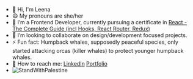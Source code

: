 

<!-- **leenasalman/leenasalman** is a ✨ _special_ ✨ repository because its `README.md` (this file) appears on your GitHub profile. -->

- 👋 Hi, I'm Leena 
- 😄 My pronouns are she/her
- 🔭 I’m a Frontend Developer, currently pursuing a certificate in [React - The Complete Guide (incl Hooks, React Router, Redux)](https://www.udemy.com/course/react-the-complete-guide-incl-redux/)
- 👯 I’m looking to collaborate on design/development focused projects.
- ⚡ Fun fact: Humpback whales, supposedly peaceful species, only started attacking orcas (killer whales) to protect younger humpback whales.
- 💬 How to reach me: [LinkedIn](https://www.linkedin.com/in/leenasalmann/) [Portfolio](https://leenasalman.github.io/portfolio/)
-  ![StandWithPalestine](https://raw.githubusercontent.com/Safouene1/support-palestine-banner/master/StandWithPalestine.svg)
